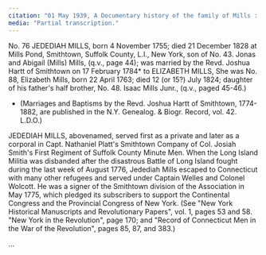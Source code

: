 ```yaml
---
citation: "01 May 1939, A Documentary history of the family of Mills : descended from George Mills of Hempstead and Jamaica, p53-54, familysearch.org."
media: "Partial transcription."
---
```

No. 76 JEDEDIAH MILLS, born 4 November 1755; died 21 December 1828 at Mills Pond, Smithtown, Suffolk County, L.I., New York, son of No. 43. Jonas and Abigail (Mills) Mills, (q.v., page 44); was married by the Revd. Joshua Hartt of Smithtown on 17 February 1784* to ELIZABETH MILLS, She was No. 88, Elizabeth Mills, born 22 April 1763; died 12 (or 15?) July 1824; daughter of his father's half brother, No. 48. Isaac Mills Junr., (q.v., paged 45-46.)

* (Marriages and Baptisms by the Revd. Joshua Hartt of Smithtown, 1774-1882, are published in the N.Y. Genealog. & Biogr. Record, vol. 42. L.D.O.)

JEDEDIAH MILLS, abovenamed, served first as a private and later as a corporal in Capt. Nathaniel Platt's Smithtown Company of Col. Josiah Smith's First Regiment of Suffolk County Minute Men. When the Long Island Militia was disbanded after the disastrous Battle of Long Island fought during the last week of August 1776, Jedediah Mills escaped to Connecticut with many other refugees and served under Captain Welles and Colonel Wolcott. He was a signer of the Smithtown division of the Association in May 1775, which pledged its subscribers to support the Continental Congress and the Provincial Congress of New York. (See "New York Historical Manuscripts and Revolutionary Papers", vol. 1, pages 53 and 58. "New York in the Revolution", page 170; and "Record of Connecticut Men in the War of the Revolution", pages 85, 87, and 383.)

...



